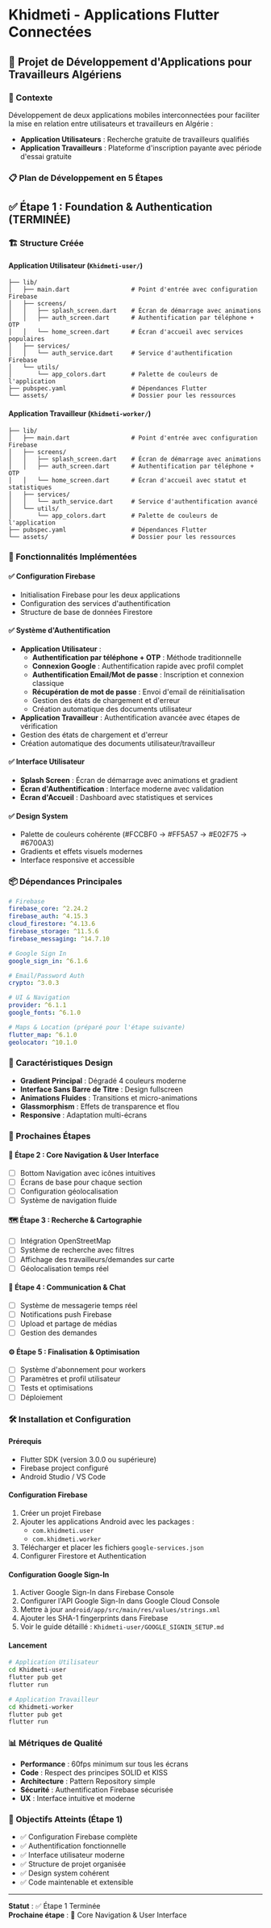 # Khidmeti - Applications Flutter Connectées

## 📱 Projet de Développement d'Applications pour Travailleurs Algériens

### 🎯 Contexte
Développement de deux applications mobiles interconnectées pour faciliter la mise en relation entre utilisateurs et travailleurs en Algérie :
- **Application Utilisateurs** : Recherche gratuite de travailleurs qualifiés
- **Application Travailleurs** : Plateforme d'inscription payante avec période d'essai gratuite

### 📋 Plan de Développement en 5 Étapes

## ✅ Étape 1 : Foundation & Authentication (TERMINÉE)

### 🏗️ Structure Créée

#### Application Utilisateur (`Khidmeti-user/`)
```
├── lib/
│   ├── main.dart                 # Point d'entrée avec configuration Firebase
│   ├── screens/
│   │   ├── splash_screen.dart    # Écran de démarrage avec animations
│   │   ├── auth_screen.dart      # Authentification par téléphone + OTP
│   │   └── home_screen.dart      # Écran d'accueil avec services populaires
│   ├── services/
│   │   └── auth_service.dart     # Service d'authentification Firebase
│   └── utils/
│       └── app_colors.dart       # Palette de couleurs de l'application
├── pubspec.yaml                  # Dépendances Flutter
└── assets/                       # Dossier pour les ressources
```

#### Application Travailleur (`Khidmeti-worker/`)
```
├── lib/
│   ├── main.dart                 # Point d'entrée avec configuration Firebase
│   ├── screens/
│   │   ├── splash_screen.dart    # Écran de démarrage avec animations
│   │   ├── auth_screen.dart      # Authentification par téléphone + OTP
│   │   └── home_screen.dart      # Écran d'accueil avec statut et statistiques
│   ├── services/
│   │   └── auth_service.dart     # Service d'authentification avancé
│   └── utils/
│       └── app_colors.dart       # Palette de couleurs de l'application
├── pubspec.yaml                  # Dépendances Flutter
└── assets/                       # Dossier pour les ressources
```

### 🔧 Fonctionnalités Implémentées

#### ✅ Configuration Firebase
- Initialisation Firebase pour les deux applications
- Configuration des services d'authentification
- Structure de base de données Firestore

#### ✅ Système d'Authentification
- **Application Utilisateur** : 
  - **Authentification par téléphone + OTP** : Méthode traditionnelle
  - **Connexion Google** : Authentification rapide avec profil complet
  - **Authentification Email/Mot de passe** : Inscription et connexion classique
  - **Récupération de mot de passe** : Envoi d'email de réinitialisation
  - Gestion des états de chargement et d'erreur
  - Création automatique des documents utilisateur
- **Application Travailleur** : Authentification avancée avec étapes de vérification
- Gestion des états de chargement et d'erreur
- Création automatique des documents utilisateur/travailleur

#### ✅ Interface Utilisateur
- **Splash Screen** : Écran de démarrage avec animations et gradient
- **Écran d'Authentification** : Interface moderne avec validation
- **Écran d'Accueil** : Dashboard avec statistiques et services

#### ✅ Design System
- Palette de couleurs cohérente (#FCCBF0 → #FF5A57 → #E02F75 → #6700A3)
- Gradients et effets visuels modernes
- Interface responsive et accessible

### 📦 Dépendances Principales
```yaml
# Firebase
firebase_core: ^2.24.2
firebase_auth: ^4.15.3
cloud_firestore: ^4.13.6
firebase_storage: ^11.5.6
firebase_messaging: ^14.7.10

# Google Sign In
google_sign_in: ^6.1.6

# Email/Password Auth
crypto: ^3.0.3

# UI & Navigation
provider: ^6.1.1
google_fonts: ^6.1.0

# Maps & Location (préparé pour l'étape suivante)
flutter_map: ^6.1.0
geolocator: ^10.1.0
```

### 🎨 Caractéristiques Design
- **Gradient Principal** : Dégradé 4 couleurs moderne
- **Interface Sans Barre de Titre** : Design fullscreen
- **Animations Fluides** : Transitions et micro-animations
- **Glassmorphism** : Effets de transparence et flou
- **Responsive** : Adaptation multi-écrans

### 🔄 Prochaines Étapes

#### 🚀 Étape 2 : Core Navigation & User Interface
- [ ] Bottom Navigation avec icônes intuitives
- [ ] Écrans de base pour chaque section
- [ ] Configuration géolocalisation
- [ ] Système de navigation fluide

#### 🗺️ Étape 3 : Recherche & Cartographie
- [ ] Intégration OpenStreetMap
- [ ] Système de recherche avec filtres
- [ ] Affichage des travailleurs/demandes sur carte
- [ ] Géolocalisation temps réel

#### 💬 Étape 4 : Communication & Chat
- [ ] Système de messagerie temps réel
- [ ] Notifications push Firebase
- [ ] Upload et partage de médias
- [ ] Gestion des demandes

#### ⚙️ Étape 5 : Finalisation & Optimisation
- [ ] Système d'abonnement pour workers
- [ ] Paramètres et profil utilisateur
- [ ] Tests et optimisations
- [ ] Déploiement

### 🛠️ Installation et Configuration

#### Prérequis
- Flutter SDK (version 3.0.0 ou supérieure)
- Firebase project configuré
- Android Studio / VS Code

#### Configuration Firebase
1. Créer un projet Firebase
2. Ajouter les applications Android avec les packages :
   - `com.khidmeti.user`
   - `com.khidmeti.worker`
3. Télécharger et placer les fichiers `google-services.json`
4. Configurer Firestore et Authentication

#### Configuration Google Sign-In
1. Activer Google Sign-In dans Firebase Console
2. Configurer l'API Google Sign-In dans Google Cloud Console
3. Mettre à jour `android/app/src/main/res/values/strings.xml`
4. Ajouter les SHA-1 fingerprints dans Firebase
5. Voir le guide détaillé : `Khidmeti-user/GOOGLE_SIGNIN_SETUP.md`

#### Lancement
```bash
# Application Utilisateur
cd Khidmeti-user
flutter pub get
flutter run

# Application Travailleur
cd Khidmeti-worker
flutter pub get
flutter run
```

### 📊 Métriques de Qualité
- **Performance** : 60fps minimum sur tous les écrans
- **Code** : Respect des principes SOLID et KISS
- **Architecture** : Pattern Repository simple
- **Sécurité** : Authentification Firebase sécurisée
- **UX** : Interface intuitive et moderne

### 🎯 Objectifs Atteints (Étape 1)
- ✅ Configuration Firebase complète
- ✅ Authentification fonctionnelle
- ✅ Interface utilisateur moderne
- ✅ Structure de projet organisée
- ✅ Design system cohérent
- ✅ Code maintenable et extensible

---

**Statut** : ✅ Étape 1 Terminée  
**Prochaine étape** : 🚀 Core Navigation & User Interface